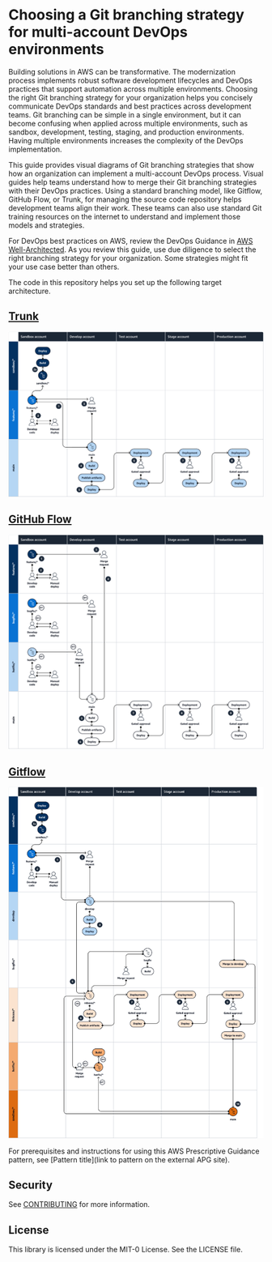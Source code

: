# Choosing a Git branching strategy for multi-account DevOps environments

Building solutions in AWS can be transformative. The modernization process implements robust software development lifecycles and DevOps practices that support automation across multiple environments. Choosing the right Git branching strategy for your organization helps you concisely communicate DevOps standards and best practices across development teams. Git branching can be simple in a single environment, but it can become confusing when applied across multiple environments, such as sandbox, development, testing, staging, and production environments. Having multiple environments increases the complexity of the DevOps implementation.

This guide provides visual diagrams of Git branching strategies that show how an organization can implement a multi-account DevOps process. Visual guides help teams understand how to merge their Git branching strategies with their DevOps practices. Using a standard branching model, like Gitflow, GitHub Flow, or Trunk, for managing the source code repository helps development teams align their work. These teams can also use standard Git training resources on the internet to understand and implement those models and strategies.

For DevOps best practices on AWS, review the DevOps Guidance in [AWS Well-Architected](https://docs.aws.amazon.com/wellarchitected/latest/devops-guidance/devops-guidance.html). As you review this guide, use due diligence to select the right branching strategy for your organization. Some strategies might fit your use case better than others.

The code in this repository helps you set up the following target architecture.

## [Trunk](/trunk/README.md)
![Trunk Branching Strategy](/trunk/trunk-diagram.png)

## [GitHub Flow](/github-flow/README.md)
![GitHub Flow Branching Strategy](/github-flow/githubflow-diagram.png)

## [Gitflow](/gitflow/README.md)
![Gitflow Branching Strategy](/gitflow/gitflow-diagram.png)

For prerequisites and instructions for using this AWS Prescriptive Guidance pattern, see [Pattern title](link to pattern on the external APG site).

## Security

See [CONTRIBUTING](CONTRIBUTING.md#security-issue-notifications) for more information.

## License

This library is licensed under the MIT-0 License. See the LICENSE file.